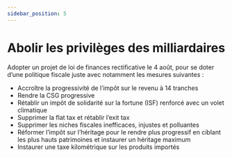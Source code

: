 ```yaml
---
sidebar_position: 5
---
```

# Abolir les privilèges des milliardaires

Adopter un projet de loi de finances rectificative le 4 août, pour
se doter d’une politique fiscale juste avec notamment les mesures
suivantes :

- Accroître la progressivité de l’impôt sur le revenu à 14 tranches
- Rendre la CSG progressive
- Rétablir un impôt de solidarité sur la fortune (ISF) renforcé avec un volet climatique
- Supprimer la flat tax et rétablir l’exit tax
- Supprimer les niches fiscales inefficaces, injustes et polluantes
- Réformer l’impôt sur l’héritage pour le rendre plus progressif en ciblant les plus hauts patrimoines et instaurer un héritage maximum
- Instaurer une taxe kilométrique sur les produits importés 